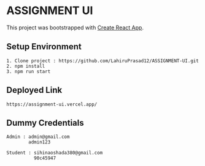 # ASSIGNMENT UI

This project was bootstrapped with [Create React App](https://github.com/facebook/create-react-app).

## Setup Environment

    1. Clone project : https://github.com/LahiruPrasad12/ASSIGNMENT-UI.git
    2. npm install
    3. npm run start


## Deployed Link
    https://assignment-ui.vercel.app/

## Dummy Credentials
    Admin : admin@gmail.com
            admin123

    Student : sihinaoshada380@gmail.com
              90c45947